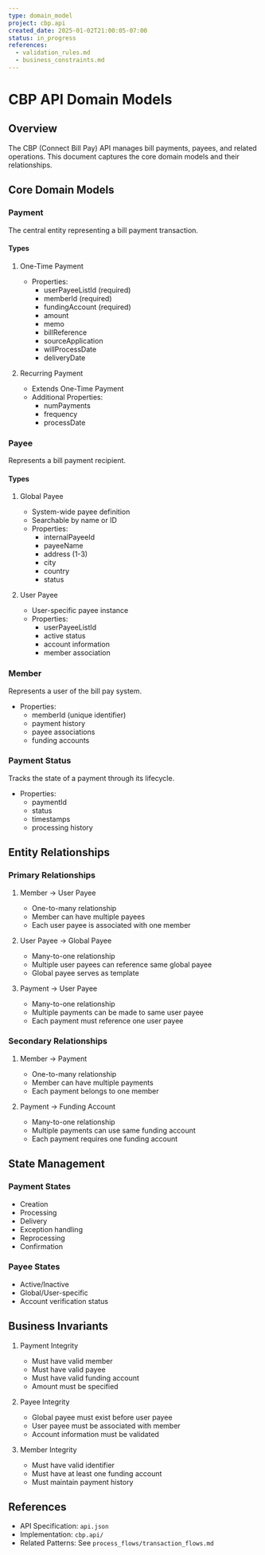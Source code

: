 ```yaml
---
type: domain_model
project: cbp.api
created_date: 2025-01-02T21:00:05-07:00
status: in_progress
references:
  - validation_rules.md
  - business_constraints.md
---
```


# CBP API Domain Models

## Overview

The CBP (Connect Bill Pay) API manages bill payments, payees, and related operations. This document captures the core domain models and their relationships.

## Core Domain Models

### Payment
The central entity representing a bill payment transaction.

#### Types
1. One-Time Payment
   - Properties:
     - userPayeeListId (required)
     - memberId (required)
     - fundingAccount (required)
     - amount
     - memo
     - billReference
     - sourceApplication
     - willProcessDate
     - deliveryDate

2. Recurring Payment
   - Extends One-Time Payment
   - Additional Properties:
     - numPayments
     - frequency
     - processDate

### Payee
Represents a bill payment recipient.

#### Types
1. Global Payee
   - System-wide payee definition
   - Searchable by name or ID
   - Properties:
     - internalPayeeId
     - payeeName
     - address (1-3)
     - city
     - country
     - status

2. User Payee
   - User-specific payee instance
   - Properties:
     - userPayeeListId
     - active status
     - account information
     - member association

### Member
Represents a user of the bill pay system.
- Properties:
  - memberId (unique identifier)
  - payment history
  - payee associations
  - funding accounts

### Payment Status
Tracks the state of a payment through its lifecycle.
- Properties:
  - paymentId
  - status
  - timestamps
  - processing history

## Entity Relationships

### Primary Relationships
1. Member -> User Payee
   - One-to-many relationship
   - Member can have multiple payees
   - Each user payee is associated with one member

2. User Payee -> Global Payee
   - Many-to-one relationship
   - Multiple user payees can reference same global payee
   - Global payee serves as template

3. Payment -> User Payee
   - Many-to-one relationship
   - Multiple payments can be made to same user payee
   - Each payment must reference one user payee

### Secondary Relationships
1. Member -> Payment
   - One-to-many relationship
   - Member can have multiple payments
   - Each payment belongs to one member

2. Payment -> Funding Account
   - Many-to-one relationship
   - Multiple payments can use same funding account
   - Each payment requires one funding account

## State Management

### Payment States
- Creation
- Processing
- Delivery
- Exception handling
- Reprocessing
- Confirmation

### Payee States
- Active/Inactive
- Global/User-specific
- Account verification status

## Business Invariants

1. Payment Integrity
   - Must have valid member
   - Must have valid payee
   - Must have valid funding account
   - Amount must be specified

2. Payee Integrity
   - Global payee must exist before user payee
   - User payee must be associated with member
   - Account information must be validated

3. Member Integrity
   - Must have valid identifier
   - Must have at least one funding account
   - Must maintain payment history

## References

- API Specification: `api.json`
- Implementation: `cbp.api/`
- Related Patterns: See `process_flows/transaction_flows.md`
